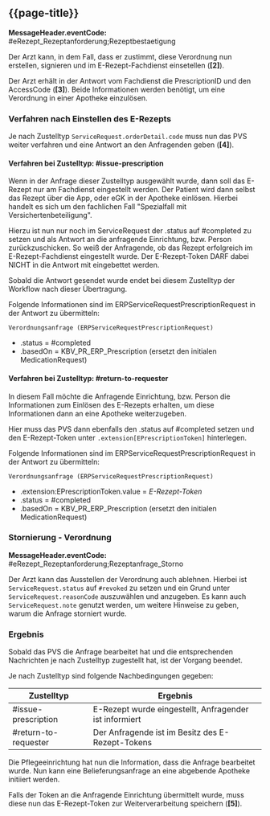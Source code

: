 ## {{page-title}}

**MessageHeader.eventCode:** #eRezept_Rezeptanforderung;Rezeptbestaetigung

Der Arzt kann, in dem Fall, dass er zustimmt, diese Verordnung nun erstellen, signieren und im E-Rezept-Fachdienst einsetellen (**[2]**).

Der Arzt erhält in der Antwort vom Fachdienst die PrescriptionID und den AccessCode (**[3]**). Beide Informationen werden benötigt, um eine Verordnung in einer Apotheke einzulösen.

### Verfahren nach Einstellen des E-Rezepts

Je nach Zustelltyp `ServiceRequest.orderDetail.code` muss nun das PVS weiter verfahren und eine Antwort an den Anfragenden geben (**[4]**).

#### Verfahren bei Zustelltyp: #issue-prescription

Wenn in der Anfrage dieser Zustelltyp ausgewählt wurde, dann soll das E-Rezept nur am Fachdienst eingestellt werden. Der Patient wird dann selbst das Rezept über die App, oder eGK in der Apotheke einlösen. Hierbei handelt es sich um den fachlichen Fall "Spezialfall mit Versichertenbeteiligung".

Hierzu ist nun nur noch im ServiceRequest der .status auf #completed zu setzen und als Antwort an die anfragende Einrichtung, bzw. Person zurückzuschicken. So weiß der Anfragende, ob das Rezept erfolgreich im E-Rezept-Fachdienst eingestellt wurde. Der E-Rezept-Token DARF dabei NICHT in die Antwort mit eingebettet werden.

Sobald die Antwort gesendet wurde endet bei diesem Zustelltyp der Workflow nach dieser Übertragung.

Folgende Informationen sind im ERPServiceRequestPrescriptionRequest in der Antwort zu übermitteln:

`Verordnungsanfrage (ERPServiceRequestPrescriptionRequest)`

* .status = #completed
* .basedOn = KBV_PR_ERP_Prescription (ersetzt den initialen MedicationRequest)

#### Verfahren bei Zustelltyp: #return-to-requester

In diesem Fall möchte die Anfragende Einrichtung, bzw. Person die Informationen zum Einlösen des E-Rezepts erhalten, um diese Informationen dann an eine Apotheke weiterzugeben.

Hier muss das PVS dann ebenfalls den .status auf #completed setzen und den E-Rezept-Token unter `.extension[EPrescriptionToken]` hinterlegen.

Folgende Informationen sind im ERPServiceRequestPrescriptionRequest in der Antwort zu übermitteln:

`Verordnungsanfrage (ERPServiceRequestPrescriptionRequest)`

* .extension:EPrescriptionToken.value = *E-Rezept-Token*
* .status = #completed
* .basedOn = KBV_PR_ERP_Prescription (ersetzt den initialen MedicationRequest)

### Stornierung - Verordnung

**MessageHeader.eventCode:** #eRezept_Rezeptanforderung;Rezeptanfrage_Storno

Der Arzt kann das Ausstellen der Verordnung auch ablehnen. Hierbei ist `ServiceRequest.status` auf `#revoked` zu setzen und ein Grund unter `ServiceRequest.reasonCode` auszuwählen und anzugeben. Es kann auch `ServiceRequest.note` genutzt werden, um weitere Hinweise zu geben, warum die Anfrage storniert wurde.

### Ergebnis

Sobald das PVS die Anfrage bearbeitet hat und die entsprechenden Nachrichten je nach Zustelltyp zugestellt hat, ist der Vorgang beendet.

Je nach Zustelltyp sind folgende Nachbedingungen gegeben:

| Zustelltyp           | Ergebnis                                                                                   |
| -------------------- | ------------------------------------------------------------------------------------------ |
| #issue-prescription  | E-Rezept wurde eingestellt, Anfragender ist informiert                                     |
| #return-to-requester | Der Anfragende ist im Besitz des E-Rezept-Tokens                                           |

Die Pflegeeinrichtung hat nun die Information, dass die Anfrage bearbeitet wurde. Nun kann eine Belieferungsanfrage an eine abgebende Apotheke initiiert werden.

Falls der Token an die Anfragende Einrichtung übermittelt wurde, muss diese nun das E-Rezept-Token zur Weiterverarbeitung speichern (**[5]**).
